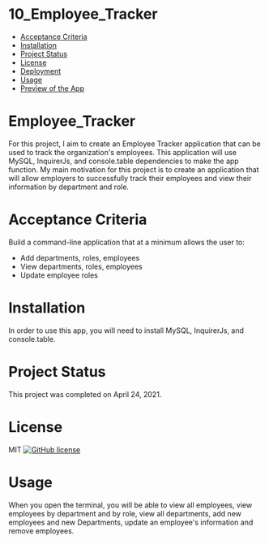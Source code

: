 # 10_Employee_Tracker

* [Acceptance Criteria](#acceptancecriteria)
* [Installation](#installation)
* [Project Status](#projectstatus)
* [License](#license)
* [Deployment](#deployment)
* [Usage](#usage)
* [Preview of the App](#previewApp)

# Employee_Tracker

For this project, I aim to create an Employee Tracker application that can be used to track the organization's employees.  This application will use MySQL, InquirerJs, and console.table dependencies to make the app function. My main motivation for this project is to create an application that will allow employers to successfully track their employees and view their information by department and role. 

# Acceptance Criteria
Build a command-line application that at a minimum allows the user to:
* Add departments, roles, employees
* View departments, roles, employees
* Update employee roles

# Installation
In order to use this app, you will need to install MySQL, InquirerJs, and console.table. 

# Project Status
This project was completed on April 24, 2021. 

# License
MIT
[![GitHub license](https://img.shields.io/badge/license-MIT-blue.svg)](https://github.com/sdca/advdv)

<!-- # Deployment
[Link](https://hidden-chamber-92909.herokuapp.com/) -->

# Usage
When you open the terminal, you will be able to view all employees, view employees by department and by role, view all departments, add new employees and new Departments, update an employee's information and remove employees. 

<!-- Add screenShot
# Preview of the App
* This is how the app looks
![NoteTakingApp Screenshot](./Assets\NoteTakerApp.PNG) -->